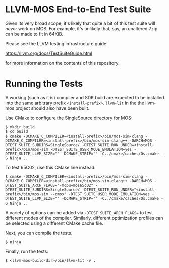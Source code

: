 # LLVM-MOS End-to-End Test Suite

Given its very broad scope, it's likely that quite a bit of this test suite will
*never* work on MOS. For example, it's unlikely that, say, an unaltered 7zip can
be made to fit in 64KiB.

Please see the LLVM testing infrastructure guide:

  https://llvm.org/docs/TestSuiteGuide.html

for more information on the contents of this repository.

# Running the Tests

A working (such as it is) compiler and SDK build are expected to be installed
into the same arbitrary prefix `<install-prefix>`. `llvm-lit` in the the
llvm-mos project should also have been built.

Use CMake to configure the SingleSource directory for MOS:

```console
$ mkdir build
$ cd build
$ cmake -DCMAKE_C_COMPILER=<install-prefix>/bin/mos-sim-clang -DCMAKE_C_COMPILER=<install-prefix>/bin/mos-sim-clang++ -DARCH=MOS -DTEST_SUITE_SUBDIRS=SingleSource/ -DTEST_SUITE_RUN_UNDER=<install-prefix>/bin/mos-sim -DTEST_SUITE_USER_MODE_EMULATION=yes -DTEST_SUITE_LLVM_SIZE="" -DCMAKE_STRIP="" -C../cmake/caches/Os.cmake -G Ninja ..
```

To test 65C02, use this CMake line instead:

```console
$ cmake -DCMAKE_C_COMPILER=<install-prefix>/bin/mos-sim-clang -DCMAKE_C_COMPILER=<install-prefix>/bin/mos-sim-clang++ -DARCH=MOS -DTEST_SUITE_ARCH_FLAGS="-mcpu=mos65c02" -DTEST_SUITE_SUBDIRS=SingleSource/ -DTEST_SUITE_RUN_UNDER="<install-prefix>/bin/mos-sim --cmos" -DTEST_SUITE_USER_MODE_EMULATION=yes -DTEST_SUITE_LLVM_SIZE="" -DCMAKE_STRIP="" -C../cmake/caches/Os.cmake -G Ninja ..
```

A variety of options can be added via `-DTEST_SUITE_ARCH_FLAGS=` to test
different modes of the compiler. Similarly, different optimization profiles
can be selected using a different CMake cache file.

Next, you can compile the tests. 

```console
$ ninja
```

Finally, run the tests:

```console
$ <llvm-mos-build-dir>/bin/llvm-lit -v .
```
